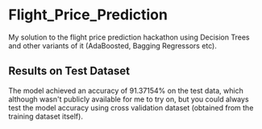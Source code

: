 # Flight_Price_Prediction

My solution to the flight price prediction hackathon using Decision Trees and other variants of it (AdaBoosted, Bagging Regressors etc).

## Results on Test Dataset
The model achieved an accuracy of 91.37154% on the test data, which although wasn't publicly available for me to try on, but you could always test the model accuracy using cross validation dataset (obtained from the training dataset itself).
